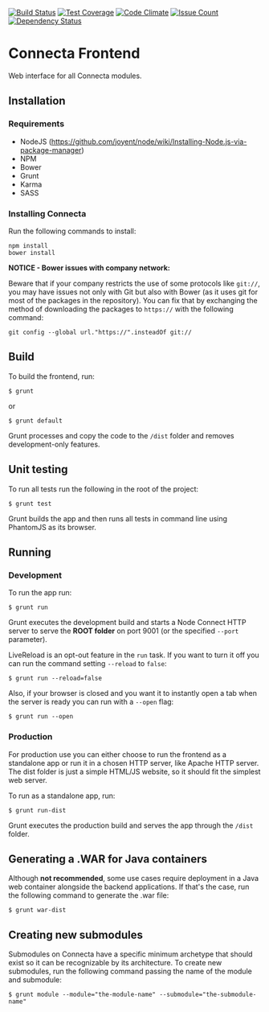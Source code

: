 [![Build Status](https://travis-ci.org/connecta-solutions/connecta-frontend.svg?branch=master)](https://travis-ci.org/connecta-solutions/connecta-frontend)
[![Test Coverage](https://codeclimate.com/github/connecta-solutions/connecta-frontend/badges/coverage.svg)](https://codeclimate.com/github/connecta-solutions/connecta-frontend/coverage)
[![Code Climate](https://codeclimate.com/github/connecta-solutions/connecta-frontend/badges/gpa.svg)](https://codeclimate.com/github/connecta-solutions/connecta-frontend)
[![Issue Count](https://codeclimate.com/github/connecta-solutions/connecta-frontend/badges/issue_count.svg)](https://codeclimate.com/github/connecta-solutions/connecta-frontend)
[![Dependency Status](https://www.versioneye.com/user/projects/58af48656200aa0035dc0243/badge.svg?style=flat-square)](https://www.versioneye.com/user/projects/58af48656200aa0035dc0243)


# Connecta Frontend

Web interface for all Connecta modules.

## Installation

### Requirements

- NodeJS (https://github.com/joyent/node/wiki/Installing-Node.js-via-package-manager)
- NPM
- Bower
- Grunt
- Karma
- SASS

### Installing Connecta

Run the following commands to install:

```
npm install
bower install
```

**NOTICE - Bower issues with company network:**

Beware that if your company restricts the use of some protocols like `git://`, you may have issues not only with Git but also with Bower (as it uses git for most of the packages in the repository). You can fix that by exchanging the method of downloading the packages to `https://` with the following command:

```
git config --global url."https://".insteadOf git://
```

## Build

To build the frontend, run:

```
$ grunt
```

or

```
$ grunt default
```

Grunt processes and copy the code to the `/dist` folder and removes development-only features.

## Unit testing

To run all tests run the following in the root of the project:

```
$ grunt test
```

Grunt builds the app and then runs all tests in command line using PhantomJS as its browser.

## Running

### Development

To run the app run:

```
$ grunt run
```

Grunt executes the development build and starts a Node Connect HTTP server to serve the **ROOT folder** on port 9001 (or the specified `--port` parameter).

LiveReload is an opt-out feature in the `run` task. If you want to turn it off you can run the command setting `--reload` to `false`:

```
$ grunt run --reload=false
```

Also, if your browser is closed and you want it to instantly open a tab when the server is ready you can run with a `--open` flag:

```
$ grunt run --open
```

### Production

For production use you can either choose to run the frontend as a standalone app or run it in a chosen HTTP server, like Apache HTTP server. The dist folder is just a simple HTML/JS website, so it should fit the simplest web server.

To run as a standalone app, run:

```
$ grunt run-dist
```

Grunt executes the production build and serves the app through the `/dist` folder.

## Generating a .WAR for Java containers

Although **not recommended**, some use cases require deployment in a Java web container alongside the backend applications. If that's the case, run the following command to generate the .war file:

```
$ grunt war-dist
```

## Creating new submodules

Submodules on Connecta have a specific minimum archetype that should exist so it can be recognizable by its architecture. To create new submodules, run the following command passing the name of the module and submodule:

```
$ grunt module --module="the-module-name" --submodule="the-submodule-name"
```
